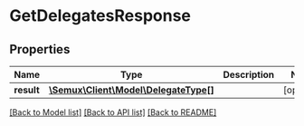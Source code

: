 # GetDelegatesResponse

## Properties
Name | Type | Description | Notes
------------ | ------------- | ------------- | -------------
**result** | [**\Semux\Client\Model\DelegateType[]**](DelegateType.md) |  | [optional] 

[[Back to Model list]](../README.md#documentation-for-models) [[Back to API list]](../README.md#documentation-for-api-endpoints) [[Back to README]](../README.md)


